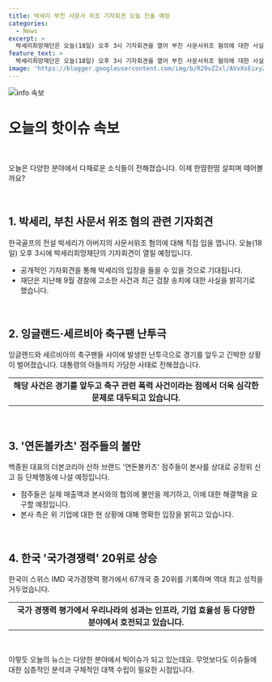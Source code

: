 ```yaml
---
title: 박세리 부친 사문서 위조 기자회견 오늘 진술 예정
categories:
  - News
excerpt: >
  박세리희망재단은 오늘(18일) 오후 3시 기자회견을 열어 부친 사문서위조 혐의에 대한 사실관계를 밝힐 예정입니다. 잉글랜드와 세르비아 축구팬들의 난투극에 대한 경찰의 8명 체포 소식과 세르비아 대통령의 아들의 가담도 논란을 불러일으키고 있습니다. 연돈볼카츠 점주들은 더본코리아 본사를 공정위에 신고하고 단체행동을 단행할 예정이며, 한국은 IMD 국가경쟁력 평가에서 역대 최고 순위를 기록했습니다. 클릭하세요! #박세리 #난투극 #연돈볼카츠 #더본코리아 #국가경쟁력
feature_text: >
  박세리희망재단은 오늘(18일) 오후 3시 기자회견을 열어 부친 사문서위조 혐의에 대한 사실관계를 밝힐 예정입니다. 잉글랜드와 세르비아 축구팬들의 난투극에 대한 경찰의 8명 체포 소식과 세르비아 대통령의 아들의 가담도 논란을 불러일으키고 있습니다. 연돈볼카츠 점주들은 더본코리아 본사를 공정위에 신고하고 단체행동을 단행할 예정이며, 한국은 IMD 국가경쟁력 평가에서 역대 최고 순위를 기록했습니다. 클릭하세요! #박세리 #난투극 #연돈볼카츠 #더본코리아 #국가경쟁력
image: 'https://blogger.googleusercontent.com/img/b/R29vZ2xl/AVvXsEixyZcFfHzMRdzZMjFBmAUKJYCLCGyLL1o632UiGVXcaFdKo_bkvkuCioo0uUKlGfBVcT3P84aROyZIXSBEx3Aw5nCQ3pTgDom1WDC4m8eifvWiAmWEEVb4x6G_l8C0QH225ldMjyaFvpxGEBGNO37VmDTDMHGhJPq73UglMfDca1-0aw/s1600/blogspot.png'
---
```


<p><img src="https://blogger.googleusercontent.com/img/b/R29vZ2xl/AVvXsEixyZcFfHzMRdzZMjFBmAUKJYCLCGyLL1o632UiGVXcaFdKo_bkvkuCioo0uUKlGfBVcT3P84aROyZIXSBEx3Aw5nCQ3pTgDom1WDC4m8eifvWiAmWEEVb4x6G_l8C0QH225ldMjyaFvpxGEBGNO37VmDTDMHGhJPq73UglMfDca1-0aw/s1600/blogspot.png" alt="info 속보" /></p>

<h1>오늘의 핫이슈 속보</h1>

<p data-ke-size="size16">&nbsp;</p>

<p>오늘은 다양한 분야에서 다채로운 소식들이 전해졌습니다. 이제 한땀한땀 살피며 떼어볼까요? </p>

<p data-ke-size="size16">&nbsp;</p>

<h2 data-ke-size="size26">1. 박세리, 부친 사문서 위조 혐의 관련 기자회견</h2>

<p data-ke-size="size16">한국골프의 전설 박세리가 아버지의 사문서위조 혐의에 대해 직접 입을 엽니다. 오늘(18일) 오후 3시에 박세리희망재단의 기자회견이 열릴 예정입니다. </p>

<ul>
<li>공개적인 기자회견을 통해 박세리의 입장을 들을 수 있을 것으로 기대됩니다.</li>
<li>재단은 지난해 9월 경찰에 고소한 사건과 최근 검찰 송치에 대한 사실을 밝히기로 했습니다.</li>
</ul>

<p data-ke-size="size16">&nbsp;</p>

<h2 data-ke-size="size26">2. 잉글랜드·세르비아 축구팬 난투극</h2>

<p data-ke-size="size16">잉글랜드와 세르비아의 축구팬들 사이에 발생한 난투극으로 경기를 앞두고 긴박한 상황이 벌어졌습니다. 대통령의 아들까지 가담한 사태로 전해졌습니다.</p>

<table>
<tr>
<td style="text-align: center; height: 17px;"><b>해당 사건은 경기를 앞두고 축구 관련 폭력 사건이라는 점에서 더욱 심각한 문제로 대두되고 있습니다.</b></td>
</tr>
</table>

<p data-ke-size="size16">&nbsp;</p>

<h2 data-ke-size="size26">3. '연돈볼카츠' 점주들의 불만</h2>

<p data-ke-size="size16">백종원 대표의 더본코리아 산하 브랜드 '연돈볼카츠' 점주들이 본사를 상대로 공정위 신고 등 단체행동에 나설 예정입니다.</p>

<ul>
<li>점주들은 실제 매출액과 본사와의 협의에 불만을 제기하고, 이에 대한 해결책을 요구할 예정입니다.</li>
<li>본사 측은 위 기업에 대한 현 상황에 대해 명확한 입장을 밝히고 있습니다.</li>
</ul>

<p data-ke-size="size16">&nbsp;</p>

<h2 data-ke-size="size26">4. 한국 '국가경쟁력' 20위로 상승</h2>

<p data-ke-size="size16">한국이 스위스 IMD 국가경쟁력 평가에서 67개국 중 20위를 기록하며 역대 최고 성적을 거두었습니다.</p>

<table>
<tr>
<td style="text-align: center; height: 17px;"><b>국가 경쟁력 평가에서 우리나라의 성과는 인프라, 기업 효율성 등 다양한 분야에서 호전되고 있습니다.</b></td>
</tr>
</table>

<p data-ke-size="size16">&nbsp;</p>

<p>이렇듯 오늘의 뉴스는 다양한 분야에서 빅이슈가 되고 있는데요. 무엇보다도 이슈들에 대한 심층적인 분석과 구체적인 대책 수립이 필요한 시점입니다.</p>

